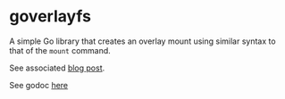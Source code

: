 # goverlayfs 

A simple Go library that creates an overlay mount using similar syntax to that of the `mount` command.

See associated [blog post](https://www.grant.pizza/blog/overlayfs/).

See godoc [here](https://godoc.org/github.com/grantseltzer/goverlayfs)
